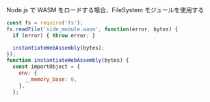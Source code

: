 Node.js で WASM をロードする場合、FileSystem モジュールを使用する

```js
const fs = require('fs');
fs.readFile('side_module.wasm', function(error, bytes) {
  if (error) { throw error; }

  instantiateWebAssembly(bytes);
});
function instantiateWebAssembly(bytes) {
  const importObject = {
    env: {
      __memory_base: 0,
    },
  };
```
